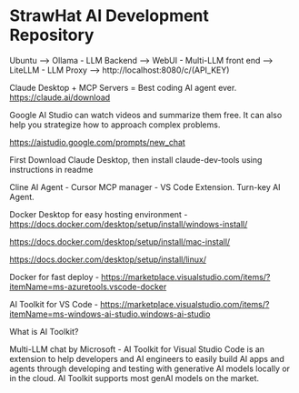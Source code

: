 ﻿# StrawHat AI Development Repository

Ubuntu --> 
Ollama - LLM Backend --> 
WebUI - Multi-LLM front end --> 
LiteLLM - LLM Proxy -->
http://localhost:8080/c/(API_KEY)

Claude Desktop + MCP Servers = Best coding AI agent ever. https://claude.ai/download

Google AI Studio can watch videos and summarize them free. It can also help you strategize how to approach complex problems.

https://aistudio.google.com/prompts/new_chat

First Download Claude Desktop, then install claude-dev-tools using instructions in readme

Cline AI Agent - Cursor MCP manager - VS Code Extension. Turn-key AI Agent.

Docker Desktop for easy hosting environment - https://docs.docker.com/desktop/setup/install/windows-install/ 

https://docs.docker.com/desktop/setup/install/mac-install/

https://docs.docker.com/desktop/setup/install/linux/

Docker for fast deploy - https://marketplace.visualstudio.com/items/?itemName=ms-azuretools.vscode-docker

AI Toolkit for VS Code - https://marketplace.visualstudio.com/items/?itemName=ms-windows-ai-studio.windows-ai-studio

What is AI Toolkit?

Multi-LLM chat by Microsoft - AI Toolkit for Visual Studio Code is an extension to help developers and AI engineers to easily build AI apps and agents through developing and testing with generative AI models locally or in the cloud. AI Toolkit supports most genAI models on the market.
